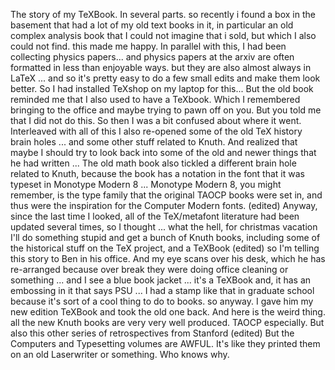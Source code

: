 The story of my TeXBook. In several parts.
so recently i found a box in the basement that had a lot of my old text books in it, in particular an old complex analysis book that I could not imagine that i sold, but which I also could not find. this made me happy.
In parallel with this, I had been collecting physics papers... and physics papers at the arxiv are often formatted in less than enjoyable ways. but they are also almost always in LaTeX ... and so it's pretty easy to do a few small edits and make them look better. So I had installed TeXshop on my laptop for this...
But the old book reminded me that I also used to have a TeXbook. Which I remembered bringing to the office and maybe trying to pawn off on you. But you told me that I did not do this. So then I was a bit confused about where it went.
Interleaved with all of this I also re-opened some of the old TeX history brain holes ... and some other stuff related to Knuth. And realized that maybe I should try to look back into some of the old and newer things that he had written ...
The old math book also tickled a different brain hole related to Knuth, because the book has a notation in the font that it was typeset in Monotype Modern 8 ... Monotype Modern 8, you might remember, is the type family that the original TAOCP books were set in, and thus were the inspiration for the Computer Modern fonts. (edited) 
Anyway, since the last time I looked, all of the TeX/metafont literature had been updated several times, so I thought ... what the hell, for christmas vacation I'll do something stupid and get a bunch of Knuth books, including some of the historical stuff on the TeX project, and a TeXBook (edited) 
so I'm telling this story to Ben in his office. And my eye scans over his desk, which he has re-arranged because over break they were doing office cleaning or something ... and I see a blue book jacket ...
it's a TeXBook
and, it has an embossing in it that says PSU ... I had a stamp like that in graduate school because it's sort of a cool thing to do to books.
so anyway. I gave him my new edition TeXBook and took the old one back. And here is the weird thing.
all the new Knuth books are very very well produced. TAOCP especially. But also this other series of retrospectives from Stanford (edited) 
But the Computers and Typesetting volumes are AWFUL. It's like they printed them on an old Laserwriter or something. Who knows why.